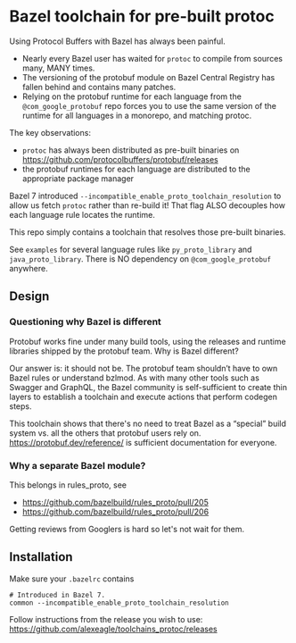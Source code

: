 # Bazel toolchain for pre-built protoc

Using Protocol Buffers with Bazel has always been painful.

- Nearly every Bazel user has waited for `protoc` to compile from sources many, MANY times.
- The versioning of the protobuf module on Bazel Central Registry has fallen behind and contains many patches.
- Relying on the protobuf runtime for each language from the `@com_google_protobuf` repo forces you to use
  the same version of the runtime for all languages in a monorepo, and matching protoc.

The key observations:

- `protoc` has always been distributed as pre-built binaries on https://github.com/protocolbuffers/protobuf/releases
- the protobuf runtimes for each language are distributed to the appropriate package manager

Bazel 7 introduced `--incompatible_enable_proto_toolchain_resolution` to allow us fetch `protoc` rather than re-build it!
That flag ALSO decouples how each language rule locates the runtime.

This repo simply contains a toolchain that resolves those pre-built binaries.

See `examples` for several language rules like `py_proto_library` and `java_proto_library`.
There is NO dependency on `@com_google_protobuf` anywhere.

## Design

### Questioning why Bazel is different

Protobuf works fine under many build tools, using the releases and runtime libraries shipped by the protobuf team.
Why is Bazel different?

Our answer is: it should not be. The protobuf team shouldn’t have to own Bazel rules or understand bzlmod.
As with many other tools such as Swagger and GraphQL, the Bazel community is self-sufficient to create thin layers to establish a toolchain and execute actions that perform codegen steps.

This toolchain shows that there's no need to treat Bazel as a “special” build system vs. all the others that protobuf users rely on.
https://protobuf.dev/reference/ is sufficient documentation for everyone.

### Why a separate Bazel module?

This belongs in rules_proto, see

- https://github.com/bazelbuild/rules_proto/pull/205
- https://github.com/bazelbuild/rules_proto/pull/206

Getting reviews from Googlers is hard so let's not wait for them.

## Installation

Make sure your `.bazelrc` contains

```
# Introduced in Bazel 7.
common --incompatible_enable_proto_toolchain_resolution
```

Follow instructions from the release you wish to use:
<https://github.com/alexeagle/toolchains_protoc/releases>
